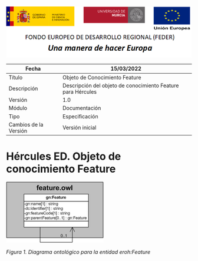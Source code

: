 ![](../../Docs/media/CabeceraDocumentosMD.png)

| Fecha         | 15/03/2022                                                   |
| ------------- | ------------------------------------------------------------ |
|Título|Objeto de Conocimiento Feature| 
|Descripción|Descripción del objeto de conocimiento Feature para Hércules|
|Versión|1.0|
|Módulo|Documentación|
|Tipo|Especificación|
|Cambios de la Versión|Versión inicial|

# Hércules ED. Objeto de conocimiento Feature

![](../../Docs/media/ObjetosDeConocimiento/Feature.png)

*Figura 1. Diagrama ontológico para la entidad eroh:Feature*

